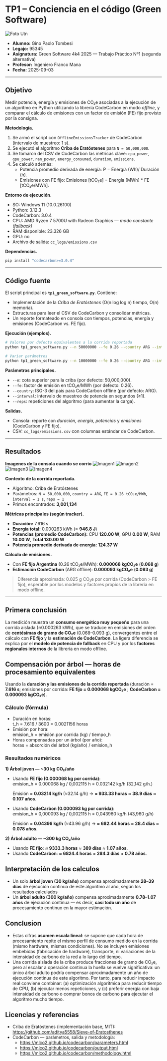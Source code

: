 # TP1 – Conciencia en el código (Green Software)

![Foto Utn](./imgs/FRC.png)

- **Alumno:** Gino Paolo Tombesi
- **Legajo:** 95345  
- **Asignatura:** Green Software 4k4 2025 — Trabajo Práctico Nº1 (segunda alternativa)
- **Profesor:** Ingeniero Franco Mana  
- **Fecha:** 2025-09-03

---

## Objetivo
Medir potencia, energía y emisiones de CO₂e asociadas a la ejecución de un algoritmo en Python utilizando la librería CodeCarbon en modo *offline*, y comparar el cálculo de emisiones con un factor de emisión (FE) fijo provisto por la consigna.

**Metodología.**
1. Se armó el script con `OfflineEmissionsTracker` de CodeCarbon (intervalo de muestreo: 1 s).  
2. Se ejecutó el algoritmo **Criba de Eratóstenes** para `N = 50,000,000`.  
3. Se tomaron del CSV de CodeCarbon las métricas clave: `cpu_power`, `gpu_power`, `ram_power`, `energy_consumed`, `duration`, `emissions`.  
4. Se calculó además:  
   - Potencia promedio derivada de energía: P = Energía (Wh)/ Duración (h).  
   - Emisiones con FE fijo: Emisiones [tCO₂e] = Energía [MWh] * FE [tCO₂e/MWh].

**Entorno de ejecución.**
- SO: Windows 11 (10.0.26100)  
- Python: 3.12.3  
- CodeCarbon: 3.0.4  
- CPU: AMD Ryzen 7 5700U with Radeon Graphics — *modo constante (fallback)*  
- RAM disponible: 23.326 GB  
- GPU: no  
- Archivo de salida: `cc_logs/emissions.csv`

**Dependencias.**
```bash
pip install "codecarbon>=3.0.4"
```

---

## Código fuente

El script principal es **`tp1_green_software.py`**. Contiene:

- Implementación de la *Criba de Eratóstenes* (O(n log log n) tiempo, O(n) memoria).
- Estructuras para leer el CSV de CodeCarbon y consolidar métricas.
- Un reporte formateado en consola con tiempos, potencias, energía y emisiones (CodeCarbon vs. FE fijo).

**Ejecución (ejemplos).**
```bash
# Valores por defecto equivalentes a la corrida reportada
python tp1_green_software.py --n 50000000 --fe 0.26 --country ARG --interval 1 --reps 1

# Variar parámetros
python tp1_green_software.py --n 10000000 --fe 0.26 --country ARG --interval 2 --reps 3
```

**Parámetros principales.**
- `--n`: cota superior para la criba (por defecto: 50,000,000).  
- `--fe`: factor de emisión en tCO₂e/MWh (por defecto: 0.26).  
- `--country`: ISO-3 del país para CodeCarbon offline (por defecto: ARG).  
- `--interval`: intervalo de muestreo de potencia en segundos (≥1).  
- `--reps`: repeticiones del algoritmo (para aumentar la carga).

**Salidas.**
- Consola: reporte con *duración, energía, potencias* y *emisiones* (CodeCarbon y FE fijo).  
- CSV: `cc_logs/emissions.csv` con columnas estándar de CodeCarbon.

---

## Resultados
**Imagenes de la consola cuando se corrio**
![Imagen1](./imgs/image.png)
![Imagen2](./imgs/image%20copy.png)
![Imagen3](./imgs/image%20copy%202.png)
![Imagen4](./imgs/image%20copy%203.png)

**Contexto de la corrida reportada.**
- Algoritmo: Criba de Eratóstenes  
- Parámetros: `N = 50,000,000`, `country = ARG`, `FE = 0.26 tCO₂e/MWh`, `interval = 1 s`, `reps = 1`  
- Primos encontrados: **3,001,134**

**Métricas principales (según tracker).**
- **Duración:** 7.616 s  
- **Energía total:** 0.000263 kWh (≈ **946.8 J**)  
- **Potencias (promedio CodeCarbon):** CPU **120.00 W**, GPU **0.00 W**, RAM **10.00 W**, **Total 130.00 W**  
- **Potencia promedio derivada de energía:** **124.37 W**

**Cálculo de emisiones.**
- Con **FE fijo Argentina** (0.26 tCO₂e/MWh): **0.000068 kgCO₂e** (**0.068 g**)  
- **Estimación CodeCarbon** (ARG offline): **0.000093 kgCO₂e** (**0.093 g**)

> Diferencia aproximada: 0.025 g CO₂e por corrida (CodeCarbon > FE fijo), esperable por los modelos y factores propios de la librería en modo offline.


---

## Primera conclusión

La medición muestra un **consumo energético muy pequeño** para una corrida aislada (≈0.000263 kWh), que se traduce en emisiones del orden de **centésimas de gramo de CO₂e** (0.068–0.093 g), convergentes entre el cálculo con **FE fijo** y la **estimación de CodeCarbon**. La ligera diferencia se explica por el **modelo de potencia de fallback** en CPU y por los **factores regionales internos** de la librería en modo offline.

## Compensación por árbol — horas de procesamiento equivalentes

Usando la **duración y las emisiones de la corrida reportada** (duración = **7.616 s**; emisiones por corrida: **FE fijo = 0.000068 kgCO₂e** ; **CodeCarbon = 0.000093 kgCO₂e**).

### Cálculo (fórmula)
- Duración en horas:  
  t_h = 7.616 / 3600 = 0.0021156 horas
- Emisión por hora:  
  emision_h = emisión por corrida (kg) / tiempo_h
- Horas compensadas por un árbol (por año):  
  horas = absorción del árbol (kg/año) / emision_h

### Resultados numéricos

**1) Árbol joven — ~30 kg CO₂/año**
- Usando **FE fijo (0.000068 kg por corrida)**:  
  emision_h = 0.000068 kg / 0,002115 h = 0.032142 kg/h (32,142 g/h.)

  Emisión ≈ **0.03214 kg/h** (≈32.14 g/h) → **≈ 933.33 horas** ≈ **38.9 días** ≈ **0.107 años**.
- Usando **CodeCarbon (0.000093 kg por corrida)**:  
   emision_h = 0,000093 kg​ / 0,002115 h = 0,043960 kg/h (43,960 g/h)

  Emisión ≈ **0.04396 kg/h** (≈43.96 g/h) → **≈ 682.44 horas** ≈ **28.4 días** ≈ **0.078 años**.

**2) Árbol adulto — ~300 kg CO₂/año**
- Usando **FE fijo**: **≈ 9333.3 horas** ≈ **389 días** ≈ **1.07 años**.
- Usando **CodeCarbon**: **≈ 6824.4 horas** ≈ **284.3 días** ≈ **0.78 años**.

## Interpretación de los calculos
- Un solo **árbol joven (30 kg/año)** compensa aproximadamente **28–39 días** de ejecución continua de este algoritmo al año, según los resultados calculados
- Un **árbol adulto (300 kg/año)** compensa aproximadamente **0.78–1.07 años** de ejecución continua — es decir, **casi todo un año** de procesamiento continuo en la mayor estimación.

## Conclusion
- Estas cifras **asumen escala lineal**: se supone que cada hora de procesamiento repite el mismo perfil de consumo medido en la corrida (mismo hardware, mismas condiciones). No se incluyen emisiones embebidas (fabricación de hardware), transporte, ni variaciones de la intensidad de carbono de la red a lo largo del tiempo.  
- Una corrida aislada de la criba produce fracciones de gramo de CO₂e, pero al escalar a operación continua la huella se vuelve significativa: un único árbol adulto podría compensar aproximadamente un año de ejecución continua de este algoritmo. Por tanto, para reducir impacto real conviene combinar: (a) optimización algorítmica para reducir tiempo de CPU, (b) ejecutar menos repeticiones, y (c) preferir energía con baja intensidad de carbono o comprar bonos de carbono para ejecutar el algoritmo mucho tiempo.


## Licencias y referencias

- Criba de Eratóstenes (implementación base, MIT): <https://github.com/aditya5558/Sieve-of-Eratosthenes>  
- CodeCarbon — parámetros, salida y metodología:  
  - <https://mlco2.github.io/codecarbon/parameters.html>  
  - <https://mlco2.github.io/codecarbon/output.html>  
  - <https://mlco2.github.io/codecarbon/methodology.html>
